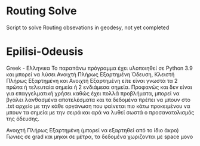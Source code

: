 # Routing Solve
Script to solve Routing obsevations in geodesy, not yet completed


# Epilisi-Odeusis

Greek - Ελληνικα
Το παραπάνω πρόγραμμα έχει υλοποιηθεί σε Python 3.9 και μπορεί να λύσει Ανοιχτή Πλήρως Εξαρτημένη Όδευση, Κλειστή Πλήρως Εξαρτημένη και Ανοιχτή Εξαρτημένη είτε είναι γνωστά τα 2 πρώτα ή τελευταία σημεία ή 2 ενδιάμεσα σημεία. Προφανώς και δεν είναι για επαγγελματική χρήσει καθώς έχει πολλά προβλήματα, μπορεί να βγάλει λανθασμένα αποτελέσματα και τα δεδομένα πρέπει να μπουν στο .txt αρχείο με την κάθε οργάνωση που φαίνεται πιο κάτω προκειμένου να μπουν τα σημεία με την σειρά και αρά να λυθεί σωστά ο προσανατολισμός της όδευσης.

Ανοιχτή Πλήρως Εξαρτημένη (μπορεί να εξαρτηθεί από το ίδιο άκρο)
  Γωνιες σε grad και μηκοι σε μέτρα, τα δεδομένα χωριζονται με space μονο

